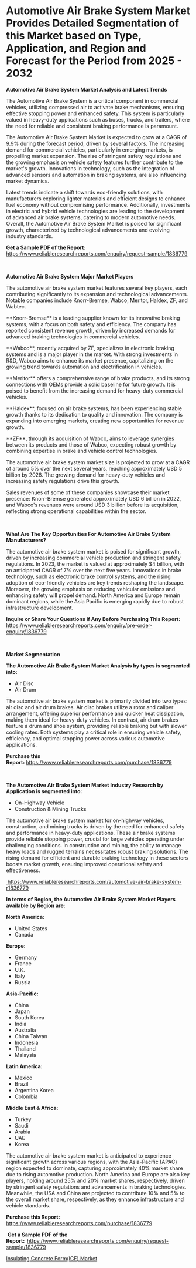 <p><h1>Automotive Air Brake System Market Provides Detailed Segmentation of this Market based on Type, Application, and Region and Forecast for the Period from 2025 - 2032</h1></p><p><strong>Automotive Air Brake System Market Analysis and Latest Trends</strong></p>
<p><p>The Automotive Air Brake System is a critical component in commercial vehicles, utilizing compressed air to activate brake mechanisms, ensuring effective stopping power and enhanced safety. This system is particularly valued in heavy-duty applications such as buses, trucks, and trailers, where the need for reliable and consistent braking performance is paramount.</p><p>The Automotive Air Brake System Market is expected to grow at a CAGR of 9.9% during the forecast period, driven by several factors. The increasing demand for commercial vehicles, particularly in emerging markets, is propelling market expansion. The rise of stringent safety regulations and the growing emphasis on vehicle safety features further contribute to the market's growth. Innovations in technology, such as the integration of advanced sensors and automation in braking systems, are also influencing market dynamics.</p><p>Latest trends indicate a shift towards eco-friendly solutions, with manufacturers exploring lighter materials and efficient designs to enhance fuel economy without compromising performance. Additionally, investments in electric and hybrid vehicle technologies are leading to the development of advanced air brake systems, catering to modern automotive needs. Overall, the Automotive Air Brake System Market is poised for significant growth, characterized by technological advancements and evolving industry standards.</p></p>
<p><strong>Get a Sample PDF of the Report:&nbsp;</strong> <a href="https://www.reliableresearchreports.com/enquiry/request-sample/1836779?utm_campaign=3573&utm_medium=2&utm_source=Github&utm_content=ia&utm_term=26032025&utm_id=automotive-air-brake-system">https://www.reliableresearchreports.com/enquiry/request-sample/1836779</a></p>
<p>&nbsp;</p>
<p><strong>Automotive Air Brake System Major Market Players</strong></p>
<p><p>The automotive air brake system market features several key players, each contributing significantly to its expansion and technological advancements. Notable companies include Knorr-Bremse, Wabco, Meritor, Haldex, ZF, and Wabtec.</p><p>**Knorr-Bremse** is a leading supplier known for its innovative braking systems, with a focus on both safety and efficiency. The company has reported consistent revenue growth, driven by increased demands for advanced braking technologies in commercial vehicles.</p><p>**Wabco**, recently acquired by ZF, specializes in electronic braking systems and is a major player in the market. With strong investments in R&D, Wabco aims to enhance its market presence, capitalizing on the growing trend towards automation and electrification in vehicles.</p><p>**Meritor** offers a comprehensive range of brake products, and its strong connections with OEMs provide a solid baseline for future growth. It is poised to benefit from the increasing demand for heavy-duty commercial vehicles.</p><p>**Haldex**, focused on air brake systems, has been experiencing stable growth thanks to its dedication to quality and innovation. The company is expanding into emerging markets, creating new opportunities for revenue growth.</p><p>**ZF**, through its acquisition of Wabco, aims to leverage synergies between its products and those of Wabco, expecting robust growth by combining expertise in brake and vehicle control technologies.</p><p>The automotive air brake system market size is projected to grow at a CAGR of around 5% over the next several years, reaching approximately USD 5 billion by 2028. The growing demand for heavy-duty vehicles and increasing safety regulations drive this growth.</p><p>Sales revenues of some of these companies showcase their market presence: Knorr-Bremse generated approximately USD 6 billion in 2022, and Wabco's revenues were around USD 3 billion before its acquisition, reflecting strong operational capabilities within the sector.</p></p>
<p>&nbsp;</p>
<p><strong>What Are The Key Opportunities For Automotive Air Brake System Manufacturers?</strong></p>
<p><p>The automotive air brake system market is poised for significant growth, driven by increasing commercial vehicle production and stringent safety regulations. In 2023, the market is valued at approximately $4 billion, with an anticipated CAGR of 7% over the next five years. Innovations in brake technology, such as electronic brake control systems, and the rising adoption of eco-friendly vehicles are key trends reshaping the landscape. Moreover, the growing emphasis on reducing vehicular emissions and enhancing safety will propel demand. North America and Europe remain dominant regions, while the Asia Pacific is emerging rapidly due to robust infrastructure development.</p></p>
<p><strong>Inquire or Share Your Questions If Any Before Purchasing This Report:</strong> <a href="https://www.reliableresearchreports.com/enquiry/pre-order-enquiry/1836779?utm_campaign=3573&utm_medium=2&utm_source=Github&utm_content=ia&utm_term=26032025&utm_id=automotive-air-brake-system">https://www.reliableresearchreports.com/enquiry/pre-order-enquiry/1836779</a></p>
<p>&nbsp;</p>
<p><strong>Market Segmentation</strong></p>
<p><strong>The Automotive Air Brake System Market Analysis by types is segmented into:</strong></p>
<p><ul><li>Air Disc</li><li>Air Drum</li></ul></p>
<p><p>The automotive air brake system market is primarily divided into two types: air disc and air drum brakes. Air disc brakes utilize a rotor and caliper arrangement, offering superior performance and quicker heat dissipation, making them ideal for heavy-duty vehicles. In contrast, air drum brakes feature a drum and shoe system, providing reliable braking but with slower cooling rates. Both systems play a critical role in ensuring vehicle safety, efficiency, and optimal stopping power across various automotive applications.</p></p>
<p><strong>Purchase this Report:&nbsp;</strong><a href="https://www.reliableresearchreports.com/purchase/1836779?utm_campaign=3573&utm_medium=2&utm_source=Github&utm_content=ia&utm_term=26032025&utm_id=automotive-air-brake-system">https://www.reliableresearchreports.com/purchase/1836779</a></p>
<p>&nbsp;</p>
<p><strong>The Automotive Air Brake System Market Industry Research by Application is segmented into:</strong></p>
<p><ul><li>On-Highway Vehicle</li><li>Construction & Mining Trucks</li></ul></p>
<p><p>The automotive air brake system market for on-highway vehicles, construction, and mining trucks is driven by the need for enhanced safety and performance in heavy-duty applications. These air brake systems provide reliable stopping power, crucial for large vehicles operating under challenging conditions. In construction and mining, the ability to manage heavy loads and rugged terrains necessitates robust braking solutions. The rising demand for efficient and durable braking technology in these sectors boosts market growth, ensuring improved operational safety and effectiveness.</p></p>
<p><a href="https://www.reliableresearchreports.com/automotive-air-brake-system-r1836779?utm_campaign=3573&utm_medium=2&utm_source=Github&utm_content=ia&utm_term=26032025&utm_id=automotive-air-brake-system">&nbsp;https://www.reliableresearchreports.com/automotive-air-brake-system-r1836779</a></p>
<p><strong>In terms of Region, the Automotive Air Brake System Market Players available by Region are:</strong></p>
<p>
    <p> <strong> North America: </strong>
        <ul>
            <li>United States</li>
            <li>Canada</li>
        </ul>
        </p> 
    <p> <strong> Europe: </strong>
        <ul>
            <li>Germany</li>
            <li>France</li>
            <li>U.K.</li>
            <li>Italy</li>
            <li>Russia</li>
        </ul>
        </p> 
    <p> <strong> Asia-Pacific: </strong>
        <ul>
            <li>China</li>
            <li>Japan</li>
            <li>South Korea</li>
            <li>India</li>
            <li>Australia</li>
            <li>China Taiwan</li>
            <li>Indonesia</li>
            <li>Thailand</li>
            <li>Malaysia</li>
        </ul>
        </p> 
    <p> <strong> Latin America: </strong>
        <ul>
            <li>Mexico</li>
            <li>Brazil</li>
            <li>Argentina Korea</li>
            <li>Colombia</li>
        </ul>
        </p> 
    <p> <strong> Middle East & Africa: </strong>
        <ul>
            <li>Turkey</li>
            <li>Saudi</li>
            <li>Arabia</li>
            <li>UAE</li>
            <li>Korea</li>
        </ul>
    </p>
    </p>
<p><p>The automotive air brake system market is anticipated to experience significant growth across various regions, with the Asia-Pacific (APAC) region expected to dominate, capturing approximately 40% market share due to rising automotive production. North America and Europe are also key players, holding around 25% and 20% market shares, respectively, driven by stringent safety regulations and advancements in braking technologies. Meanwhile, the USA and China are projected to contribute 10% and 5% to the overall market share, respectively, as they enhance infrastructure and vehicle standards.</p></p>
<p><strong>Purchase this Report: </strong><a href="https://www.reliableresearchreports.com/purchase/1836779?utm_campaign=3573&utm_medium=2&utm_source=Github&utm_content=ia&utm_term=26032025&utm_id=automotive-air-brake-system">https://www.reliableresearchreports.com/purchase/1836779</a></p>
<p>&nbsp;<strong>Get a Sample PDF of the Report:&nbsp;&nbsp;</strong><a href="https://www.reliableresearchreports.com/enquiry/request-sample/1836779?utm_campaign=3573&utm_medium=2&utm_source=Github&utm_content=ia&utm_term=26032025&utm_id=automotive-air-brake-system">https://www.reliableresearchreports.com/enquiry/request-sample/1836779</a></p>
<p><strong></strong></p>
<p><p><a href="https://github.com/poskaturovtl/Market-Research-Report-List-1/blob/main/insulating-concrete-formicf-market.md?utm_campaign=3573&utm_medium=2&utm_source=Github&utm_content=ia&utm_term=26032025&utm_id=automotive-air-brake-system">Insulating Concrete Form(ICF) Market</a></p></p>